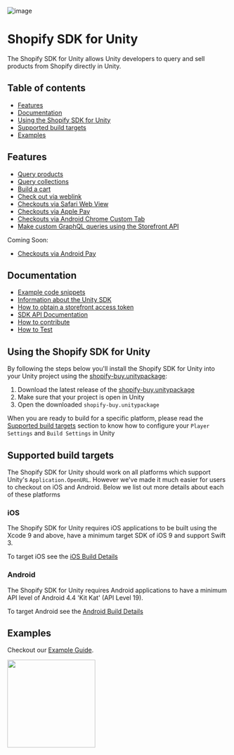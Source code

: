 ![image](https://user-images.githubusercontent.com/12721181/29127322-c0acb984-7cee-11e7-97bd-e55f72af29aa.png) 

# Shopify SDK for Unity

The Shopify SDK for Unity allows Unity developers to query and sell products from Shopify directly in Unity.

## Table of contents

- [Features](#features)
- [Documentation](#documentation)
- [Using the Shopify SDK for Unity](#using-the-shopify-sdk-for-unity)
- [Supported build targets](#supported-build-targets)
- [Examples](#examples)

## Features

- [Query products](EXAMPLES.md#query-products)
- [Query collections](EXAMPLES.md#query-collections)
- [Build a cart](EXAMPLES.md#build-a-cart)
- [Check out via weblink](EXAMPLES.md#checkout-with-a-checkout-link)
- [Checkouts via Safari Web View](EXAMPLES.md#checkout-with-a-web-view)
- [Checkouts via Apple Pay](EXAMPLES.md#checkout-with-native-pay-apple-pay--android-pay)
- [Checkouts via Android Chrome Custom Tab](EXAMPLES.md#checkout-with-a-web-view)
- [Make custom GraphQL queries using the Storefront API](EXAMPLES.md#custom-queries)

Coming Soon:

- [Checkouts via Android Pay](EXAMPLES.md#checkout-with-native-pay-apple-pay--android-pay)

## Documentation

- [Example code snippets](EXAMPLES.md)
- [Information about the Unity SDK](https://help.shopify.com/api/sdks/custom-storefront/unity-buy-sdk)
- [How to obtain a storefront access token](https://help.shopify.com/api/storefront-api/getting-started#obtaining-a-storefront-access-token)
- [SDK API Documentation](https://shopify.github.io/unity-buy-sdk/)
- [How to contribute](CONTRIBUTING.md)
- [How to Test](TESTING.md)

## Using the Shopify SDK for Unity

By following the steps below you'll install the Shopify SDK for Unity into your Unity project using the [shopify-buy.unitypackage](https://github.com/Shopify/unity-buy-sdk/raw/master/shopify-buy.unitypackage):

1. Download the latest release of the [shopify-buy.unitypackage](https://github.com/Shopify/unity-buy-sdk/releases/latest)
2. Make sure that your project is open in Unity
3. Open the downloaded `shopify-buy.unitypackage`

When you are ready to build for a specific platform, please read the [Supported build targets](#supported-build-targets) section to know how to configure your `Player Settings` and `Build Settings` in Unity

## Supported build targets

The Shopify SDK for Unity should work on all platforms which support Unity's `Application.OpenURL`. However we've made it much easier for users to checkout on iOS and Android. Below we list out more details about each of these platforms

### iOS

The Shopify SDK for Unity requires iOS applications to be built using the Xcode 9 and above, have a minimum target SDK of iOS 9 and support Swift 3.

To target iOS see the [iOS Build Details](BUILDDETAILS.md#ios)

### Android

The Shopify SDK for Unity requires Android applications to have a minimum API level of Android 4.4 'Kit Kat' (API Level 19).

To target Android see the [Android Build Details](BUILDDETAILS.md#android)

## Examples
Checkout our [Example Guide](EXAMPLES.md).

<img src="https://cdn.shopify.com/shopify-marketing_assets/builds/19.0.0/shopify-full-color-black.svg" width="200" />
